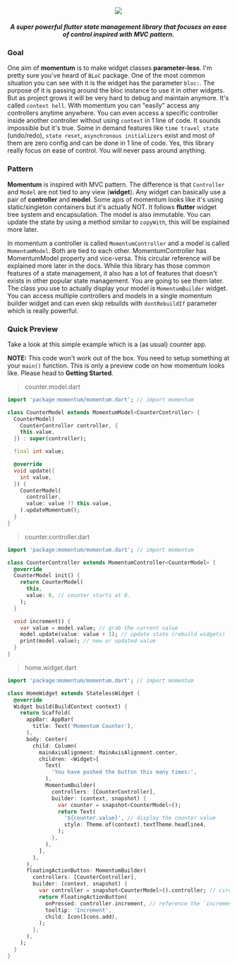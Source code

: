 <p align="center">
  <img src="https://i.imgur.com/DAFGeAd.png">
</p>

<h5 align="center">A super powerful flutter state management library that focuses on ease of control inspired with MVC pattern.</h5>

### Goal

One aim of **momentum** is to make widget classes **parameter-less**. I'm pretty sure you've heard of `BLoC` package. One of the most common situation you can see with it is the widget has the parameter `bloc:`. The purpose of it is passing around the bloc instance to use it in other widgets. But as project grows it will be very hard to debug and maintain anymore. It's called `context hell`. With momentum you can "easily" access any controllers anytime anywhere. You can even access a specific controller inside another controller without using `context` in 1 line of code. It sounds impossible but it's true. Some in demand features like `time travel state` (undo/redo), `state reset`, `asynchronous initializers` exist and most of them are zero config and can be done in 1 line of code. Yes, this library really focus on ease of control. You will never pass around anything.

### Pattern

**Momentum** is inspired with MVC pattern. The difference is that `Controller` and `Model` are not tied to any view (**widget**). Any widget can basically use a pair of **controller** and **model**. Some apis of momentum looks like it's using static/singleton containers but it's actually NOT. It follows **flutter** widget tree system and encapsulation. The model is also immutable. You can update the state by using a method similar to `copyWith`, this will be explained more later.

In momentum a controller is called `MomentumController` and a model is called `MomentumModel`. Both are tied to each other. MomentumController has MomentumModel property and vice-versa. This circular reference will be explained more later in the docs. While this library has those common features of a state management, it also has a lot of features that doesn't exists in other popular state management. You are going to see them later. The class you use to actually display your model is `MomentumBuilder` widget. You can access multiple controllers and models in a single momentum builder widget and can even skip rebuilds with `dontRebuildIf` parameter which is really powerful.

### Quick Preview

Take a look at this simple example which is a (as usual) counter app.

**NOTE:** This code won't work out of the box. You need to setup something at your `main()` function. This is only a preview code on how momentum looks like. Please head to **Getting Started**.

> counter.model.dart

```dart
import 'package:momentum/momentum.dart'; // import momentum

class CounterModel extends MomentumModel<CounterController> {
  CounterModel(
    CounterController controller, {
    this.value,
  }) : super(controller);

  final int value;

  @override
  void update({
    int value,
  }) {
    CounterModel(
      controller,
      value: value ?? this.value,
    ).updateMomentum();
  }
}
```

> counter.controller.dart

```dart
import 'package:momentum/momentum.dart'; // import momentum

class CounterController extends MomentumController<CounterModel> {
  @override
  CounterModel init() {
    return CounterModel(
      this,
      value: 0, // counter starts at 0.
    );
  }

  void increment() {
    var value = model.value; // grab the current value
    model.update(value: value + 1); // update state (rebuild widgets)
    print(model.value); // new or updated value
  }
}
```

> home.widget.dart

```dart
import 'package:momentum/momentum.dart'; // import momentum

class HomeWidget extends StatelessWidget {
  @override
  Widget build(BuildContext context) {
    return Scaffold(
      appBar: AppBar(
        title: Text('Momentum Counter'),
      ),
      body: Center(
        child: Column(
          mainAxisAlignment: MainAxisAlignment.center,
          children: <Widget>[
            Text(
              'You have pushed the button this many times:',
            ),
            MomentumBuilder(
              controllers: [CounterController],
              builder: (context, snapshot) {
                var counter = snapshot<CounterModel>();
                return Text(
                  '${counter.value}', // display the counter value
                  style: Theme.of(context).textTheme.headline4,
                );
              },
            ),
          ],
        ),
      ),
      floatingActionButton: MomentumBuilder(
        controllers: [CounterController],
        builder: (context, snapshot) {
          var controller = snapshot<CounterModel>().controller; // circular reference.
          return FloatingActionButton(
            onPressed: controller.increment, // reference the `increment` method we defined above ^
            tooltip: 'Increment',
            child: Icon(Icons.add),
          );
        },
      ),
    );
  }
}
```
